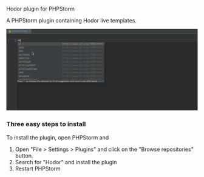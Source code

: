 Hodor plugin for PHPStorm

A PHPStorm plugin containing Hodor live templates.

![Plugin in action](animation.gif)

### Three easy steps to install

To install the plugin, open PHPStorm and

1) Open "File > Settings > Plugins" and click on the "Browse repositories" button.
2) Search for "Hodor" and install the plugin
3) Restart PHPStorm
